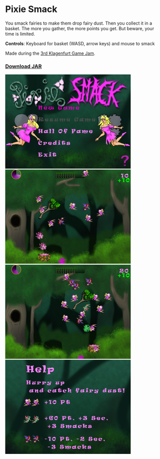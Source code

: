 # Pixie Smack

You smack fairies to make them drop fairy dust. Then you collect it in a basket. The more you gather, the more points you get. But beware, your time is limited.

**Controls**: Keyboard for basket (WASD, arrow keys) and mouse to smack

Made during the [3rd Klagenfurt Game Jam](https://www.itec.aau.at/gamejam/).

### [Download JAR](./Releases)

<img width="400" alt="Screenshot 1" src="Images/1.png"/> <img width="400" alt="Screenshot 2" src="Images/2.png"/>
<img width="400" alt="Screenshot 3" src="Images/3.png"/> <img width="400" alt="Screenshot 4" src="Images/4.png"/>
